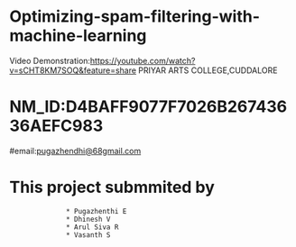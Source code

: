 # Optimizing-spam-filtering-with-machine-learning
Video Demonstration:https://youtube.com/watch?v=sCHT8KM7SOQ&feature=share
    PRIYAR ARTS COLLEGE,CUDDALORE
   # NM_ID:D4BAFF9077F7026B26743636AEFC983
#email:pugazhendhi@68gmail.com
# This project submmited by 

                  
                  * Pugazhenthi E
                  * Dhinesh V
                  * Arul Siva R
                  * Vasanth S

